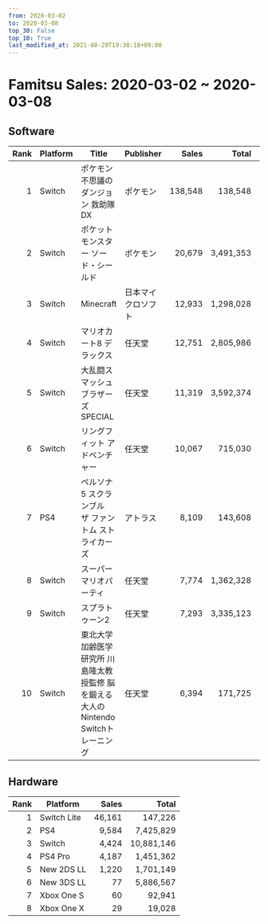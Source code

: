 ```yaml
---
from: 2020-03-02
to: 2020-03-08
top_30: False
top_10: True
last_modified_at: 2021-08-29T19:38:18+09:00
---
```

# Famitsu Sales: 2020-03-02 ~ 2020-03-08
## Software
| Rank | Platform | Title | Publisher | Sales | Total | Rate | New |
| -: | -- | -- | -- | -: | -: | -: | -- |
| 1 | Switch | ポケモン不思議のダンジョン 救助隊DX | ポケモン | 138,548 | 138,548 |  | **New** |
| 2 | Switch | ポケットモンスター ソード・シールド | ポケモン | 20,679 | 3,491,353 |  |  |
| 3 | Switch | Minecraft | 日本マイクロソフト | 12,933 | 1,298,028 |  |  |
| 4 | Switch | マリオカート8 デラックス | 任天堂 | 12,751 | 2,805,986 |  |  |
| 5 | Switch | 大乱闘スマッシュブラザーズ SPECIAL | 任天堂 | 11,319 | 3,592,374 |  |  |
| 6 | Switch | リングフィット アドベンチャー | 任天堂 | 10,067 | 715,030 |  |  |
| 7 | PS4 | ペルソナ5 スクランブル　ザ ファントム ストライカーズ | アトラス | 8,109 | 143,608 |  |  |
| 8 | Switch | スーパー マリオパーティ | 任天堂 | 7,774 | 1,362,328 |  |  |
| 9 | Switch | スプラトゥーン2 | 任天堂 | 7,293 | 3,335,123 |  |  |
| 10 | Switch | 東北大学加齢医学研究所 川島隆太教授監修 脳を鍛える大人のNintendo Switchトレーニング | 任天堂 | 6,394 | 171,725 |  |  |

## Hardware
| Rank | Platform | Sales | Total |
| -: | -- | -: | -: |
| 1 | Switch Lite | 46,161 | 147,226 |
| 2 | PS4 | 9,584 | 7,425,829 |
| 3 | Switch | 4,424 | 10,881,146 |
| 4 | PS4 Pro | 4,187 | 1,451,362 |
| 5 | New 2DS LL | 1,220 | 1,701,149 |
| 6 | New 3DS LL | 77 | 5,886,567 |
| 7 | Xbox One S | 60 | 92,941 |
| 8 | Xbox One X | 29 | 19,028 |
